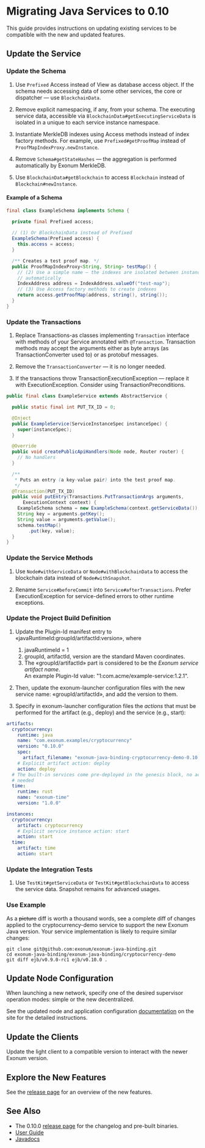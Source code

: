 # Migrating Java Services to 0.10

This guide provides instructions on updating existing services to be compatible with the new
and updated features.

## Update the Service

### Update the Schema

1. Use `Prefixed` Access instead of View as database access object. If the schema
needs accessing data of some other services, the core or dispatcher — use `BlockchainData`.

2. Remove explicit namespacing, if any, from your schema. The executing service data,
accessible via `BlockchainData#getExecutingServiceData` is isolated in a unique to
each service instance namespace.

3. Instantiate MerkleDB indexes using Access methods instead of index factory methods.
For example, use `Prefixed#getProofMap` instead of `ProofMapIndexProxy.newInstance`.

4. Remove `Schema#getStateHashes` — the aggregation is performed automatically by Exonum MerkleDB.

5. Use `BlockchainData#getBlockchain` to access `Blockchain` instead of `Blockchain#newInstance`.

#### Example of a Schema

```java
final class ExampleSchema implements Schema {

  private final Prefixed access;
  
  // (1) Or BlockchainData instead of Prefixed
  ExampleSchema(Prefixed access) {
    this.access = access;
  }

  /** Creates a test proof map. */
  public ProofMapIndexProxy<String, String> testMap() {
    // (2) Use a simple name — the indexes are isolated between instances 
    // automatically
    IndexAddress address = IndexAddress.valueOf("test-map");
    // (3) Use Access factory methods to create indexes      
    return access.getProofMap(address, string(), string());
  }
}
```

### Update the Transactions

1. Replace Transactions-as classes implementing `Transaction` interface 
with methods of your Service annotated with `@Transaction`. Transaction methods
may accept the arguments either as byte arrays (as TransactionConverter used to)
or as protobuf messages.

2. Remove the `TransactionConverter` — it is no longer needed.

3. If the transactions throw TransactionExecutionException — replace it with 
ExecutionException. Consider using TransactionPreconditions.

```java
public final class ExampleService extends AbstractService {

  public static final int PUT_TX_ID = 0;

  @Inject
  public ExampleService(ServiceInstanceSpec instanceSpec) {
    super(instanceSpec);
  }

  @Override
  public void createPublicApiHandlers(Node node, Router router) {
    // No handlers
  }

  /**
   * Puts an entry (a key-value pair) into the test proof map.
   */
  @Transaction(PUT_TX_ID)
  public void putEntry(Transactions.PutTransactionArgs arguments,
      ExecutionContext context) {
    ExampleSchema schema = new ExampleSchema(context.getServiceData());
    String key = arguments.getKey();
    String value = arguments.getValue();
    schema.testMap()
        .put(key, value);
  }
}
```

### Update the Service Methods

1. Use `Node#withServiceData` or `Node#withBlockchainData` to access the blockchain data
instead of `Node#withSnapshot`.
    
2. Rename `Service#beforeCommit` into `Service#afterTransactions`. 
Prefer ExecutionException for service-defined errors to other runtime exceptions.

### Update the Project Build Definition

1. Update the Plugin-Id manifest entry to «javaRuntimeId:groupId/artifactId:version», where
    1. javaRuntimeId = 1
    2. groupId, artifactId, version are the standard Maven coordinates.
    3. The «groupId/artifactId» part is considered to be the _Exonum service artifact name_.  
    An example Plugin-Id value: "1:com.acme/example-service:1.2.1".

2. Then, update the exonum-launcher configuration files with the new service name: 
«groupId/artifactId», and add the version to them.

3. Specify in exonum-launcher configuration files the _actions_ that must
be performed for the artifact (e.g., deploy) and the service (e.g., start):

```yaml
artifacts:
  cryptocurrency:
    runtime: java
    name: "com.exonum.examples/cryptocurrency"
    version: "0.10.0"
    spec:
      artifact_filename: "exonum-java-binding-cryptocurrency-demo-0.10.0-artifact.jar"
    # Explicit artifact action: deploy
    action: deploy
  # The built-in services come pre-deployed in the genesis block, no action
  # needed
  time:
    runtime: rust
    name: "exonum-time"
    version: "1.0.0"

instances:
  cryptocurrency:
    artifact: cryptocurrency
    # Explicit service instance action: start
    action: start
  time:
    artifact: time
    action: start
```

### Update the Integration Tests

1. Use `TestKit#getServiceData` or `TestKit#getBlockchainData` to access the service data. 
Snapshot remains for advanced usages.

### Use Example

As a ~~picture~~ diff is worth a thousand words, see a complete diff of changes
applied to the cryptocurrency-demo service to support the new Exonum Java version. 
Your service implementation is likely to require similar changes:

```
git clone git@github.com:exonum/exonum-java-binding.git
cd exonum-java-binding/exonum-java-binding/cryptocurrency-demo
git diff ejb/v0.9.0-rc1 ejb/v0.10.0 .
```

## Update Node Configuration

When launching a new network, specify one of the desired supervisor operation modes: 
simple or the new decentralized.

See the updated node and application configuration [documentation][node-config] on the site
for the detailed instructions.

[node-config]: https://exonum.com/doc/version/1.0/get-started/java-binding/#node-configuration

## Update the Clients

Update the light client to a compatible version to interact with the newer
Exonum version.

## Explore the New Features

See the [release page][release-page] for an overview of the new features.

## See Also

- The 0.10.0 [release page][release-page] for the changelog and pre-built binaries.
- [User Guide](https://exonum.com/doc/version/1.0/get-started/java-binding/)
- [Javadocs](https://exonum.com/doc/api/java-binding/0.10.0/index.html)

[release-page]: https://github.com/exonum/exonum-java-binding/releases/tag/ejb/v0.10.0
